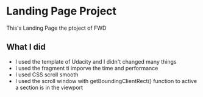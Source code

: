 # Landing Page Project
This's Landing Page the ptoject of FWD
## What I did

* I used the template of Udacity and I didn't changed many things  
* I used the fragment ti imporve the time and performance 
* I used CSS scroll smooth
* I used the scroll window with getBoundingClientRect() function to active a section is in the viewport